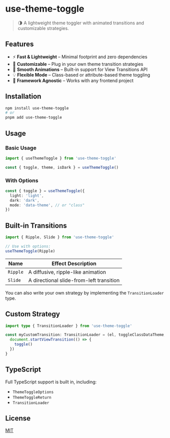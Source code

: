 # use-theme-toggle

> 🌗 A lightweight theme toggler with animated transitions and customizable strategies.

## Features

- ⚡ **Fast & Lightweight** – Minimal footprint and zero dependencies
- 🎨 **Customizable** – Plug in your own theme transition strategies
- 💫 **Smooth Animations** – Built-in support for View Transitions API
- 💡 **Flexible Mode** – Class-based or attribute-based theme toggling
- 🌈 **Framework Agnostic** – Works with any frontend project

## Installation

```bash
npm install use-theme-toggle
# or
pnpm add use-theme-toggle
```

## Usage

### Basic Usage

```ts
import { useThemeToggle } from 'use-theme-toggle'

const { toggle, theme, isDark } = useThemeToggle()
```

### With Options

```ts
const { toggle } = useThemeToggle({
  light: 'light',
  dark: 'dark',
  mode: 'data-theme', // or "class"
})
```

## Built-in Transitions

```ts
import { Ripple, Slide } from 'use-theme-toggle'

// Use with options:
useThemeToggle(Ripple)
```

| Name   | Effect Description         |
|--------|----------------------------|
| `Ripple` | A diffusive, ripple-like animation |
| `Slide`  | A directional slide-from-left transition |

You can also write your own strategy by implementing the `TransitionLoader` type.

## Custom Strategy

```ts
import type { TransitionLoader } from 'use-theme-toggle'

const myCustomTransition: TransitionLoader = (el, toggleClassDataTheme, meta, timing) => {
  document.startViewTransition(() => {
    toggle()
  })
}
```

## TypeScript

Full TypeScript support is built in, including:

- `ThemeToggleOptions`
- `ThemeToggleReturn`
- `TransitionLoader`

## License

[MIT](./LICENSE)

